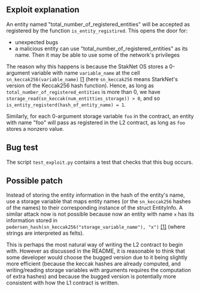 ## Exploit explanation

An entity named "total_number_of_registered_entities" will be accepted as registered by the function `is_entity_registired`. This opens the door for:

- unexpected bugs
- a malicious entity can use "total_number_of_registered_entities" as its name. Then it may be able to use some of the network's privileges
  
The reason why this happens is because the StakNet OS stores a 0-argument variable with name `variable_name` at the cell `sn_keccak256(variable_name)` [[1](https://docs.starknet.io/docs/Contracts/contract-storage#storage-variables) (here `sn_keccak256` means StarkNet's version of the Keccak256 hash function). Hence, as long as `total_number_of_registered_entities` is more than 0, we have `storage_read(sn_keccak(num_entitties_storage)) > 0`, and so `is_entity_registerd(hash_of_entity_name) = 1`.

Similarly, for each 0-argument storage variable `foo` in the contract, an entity with name "foo" will pass as registered in the L2 contract, as long as `foo` stores a nonzero value.

## Bug test

The script `test_exploit.py` contains a test that checks that this bug occurs.

## Possible patch

Instead of storing the entity information in the hash of the entity's name, use a storage variable that maps entity names (or the `sn_keccak256` hashes of the names) to their corresponding instance of the struct EntityInfo. A similar attack now is not possible because now an entity with name `x` has its information stored in `pedersen_hash(sn_keccak256("storage_variable_name"), "x")` [[1]](https://docs.starknet.io/docs/Contracts/contract-storage#storage-variables) (where strings are interpreted as felts).

This is perhaps the most natural way of writing the L2 contract to begin with. However as discussed in the README, it is reasonable to think that some developer would choose the bugged version due to it being slightly more efficient (because the keccak hashes are already computed, and writing/reading storage variables with arguments requires the computation of extra hashes) and because the bugged version is potentially more consistent with how the L1 contract is written.
